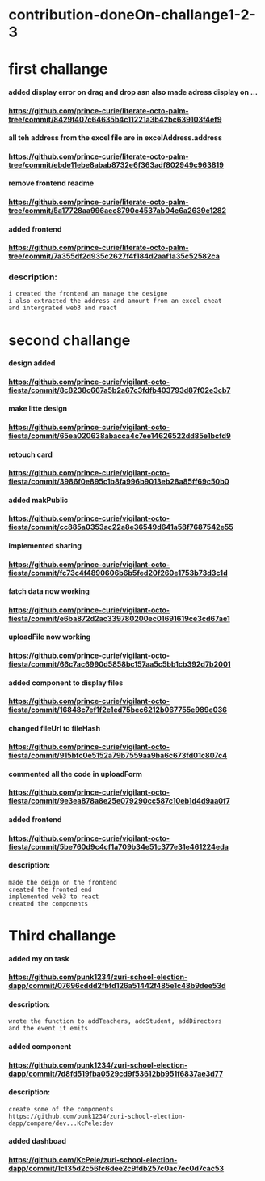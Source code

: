 # contribution-doneOn-challange1-2-3

first challange
=================================
#### added display error on drag and drop asn also made adress display on … 
#### https://github.com/prince-curie/literate-octo-palm-tree/commit/8429f407c64635b4c11221a3b42bc639103f4ef9
#### all teh address from the excel file are in excelAddress.address
#### https://github.com/prince-curie/literate-octo-palm-tree/commit/ebde11ebe8abab8732e6f363adf802949c963819
#### remove frontend readme
#### https://github.com/prince-curie/literate-octo-palm-tree/commit/5a17728aa996aec8790c4537ab04e6a2639e1282
#### added frontend
#### https://github.com/prince-curie/literate-octo-palm-tree/commit/7a355df2d935c2627f4f184d2aaf1a35c52582ca
### description:
    i created the frontend an manage the designe 
    i also extracted the address and amount from an excel cheat
    and intergrated web3 and react

second challange
===============================
#### design added
#### https://github.com/prince-curie/vigilant-octo-fiesta/commit/8c8238c667a5b2a67c3fdfb403793d87f02e3cb7
#### make litte design
#### https://github.com/prince-curie/vigilant-octo-fiesta/commit/65ea020638abacca4c7ee14626522dd85e1bcfd9
#### retouch card
#### https://github.com/prince-curie/vigilant-octo-fiesta/commit/3986f0e895c1b8fa996b9013eb28a85ff69c50b0
#### added makPublic
#### https://github.com/prince-curie/vigilant-octo-fiesta/commit/cc885a0353ac22a8e36549d641a58f7687542e55
#### implemented sharing
#### https://github.com/prince-curie/vigilant-octo-fiesta/commit/fc73c4f4890606b6b5fed20f260e1753b73d3c1d
#### fatch data now working
#### https://github.com/prince-curie/vigilant-octo-fiesta/commit/e6ba872d2ac339780200ec01691619ce3cd67ae1
#### uploadFile now working
#### https://github.com/prince-curie/vigilant-octo-fiesta/commit/66c7ac6990d5858bc157aa5c5bb1cb392d7b2001
#### added component to display files
#### https://github.com/prince-curie/vigilant-octo-fiesta/commit/16848c7ef1f2e1ed75bec6212b067755e989e036
#### changed fileUrl to fileHash
#### https://github.com/prince-curie/vigilant-octo-fiesta/commit/915bfc0e5152a79b7559aa9ba6c673fd01c807c4
#### commented all the code in uploadForm
#### https://github.com/prince-curie/vigilant-octo-fiesta/commit/9e3ea878a8e25e079290cc587c10eb1d4d9aa0f7
#### added frontend
#### https://github.com/prince-curie/vigilant-octo-fiesta/commit/5be760d9c4cf1a709b34e51c377e31e461224eda
#### description:
    made the deign on the frontend
    created the fronted end
    implemented web3 to react
    created the components


Third challange
========================================================
#### added my on task
#### https://github.com/punk1234/zuri-school-election-dapp/commit/07696cddd2fbfd126a51442f485e1c48b9dee53d
#### description:
    wrote the function to addTeachers, addStudent, addDirectors
    and the event it emits
#### added component
#### https://github.com/punk1234/zuri-school-election-dapp/commit/7d8fd519fba0529cd9f53612bb951f6837ae3d77
#### description:
    create some of the components
    https://github.com/punk1234/zuri-school-election-dapp/compare/dev...KcPele:dev
#### added dashboad
#### https://github.com/KcPele/zuri-school-election-dapp/commit/1c135d2c56fc6dee2c9fdb257c0ac7ec0d7cac53


